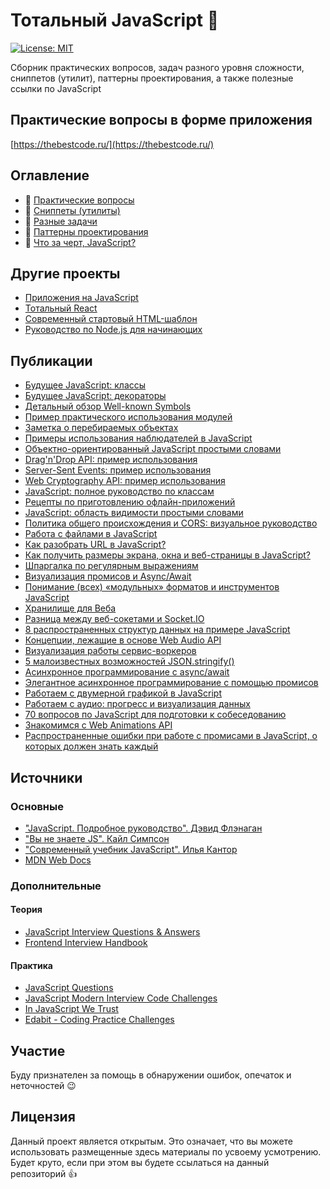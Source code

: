 # Тотальный JavaScript :metal:

[![License: MIT](https://img.shields.io/badge/License-MIT-blue.svg)](https://opensource.org/licenses/MIT)

Сборник практических вопросов, задач разного уровня сложности, сниппетов (утилит), паттерны проектирования, а также полезные ссылки по JavaScript

## Практические вопросы в форме приложения

[https://thebestcode.ru/](https://thebestcode.ru/)

## Оглавление

- :page_with_curl: [Практические вопросы](./assets/questions.md)
- :page_with_curl: [Сниппеты (утилиты)](./assets/snippets.md)
- :page_with_curl: [Разные задачи](./assets/tasks.md)
- :page_with_curl: [Паттерны проектирования](./assets/patterns/README.md)
- :page_with_curl: [Что за черт, JavaScript?](./assets/wtfjs.md)

## Другие проекты

- <a target="_blank" rel="noopener" href="https://github.com/harryheman/JavaScript-Projects">Приложения на JavaScript</a>
- <a target="_blank" rel="noopener" href="https://github.com/harryheman/React-Total">Тотальный React</a>
- <a target="_blank" rel="noopener" href="https://moderntemplate.site/">Современный стартовый HTML-шаблон</a>
- <a target="_blank" rel="noopener" href="https://nodejs-guide.ru">Руководство по Node.js для начинающих</a>

## Публикации

- [Будущее JavaScript: классы](https://habr.com/ru/post/538612/)
- [Будущее JavaScript: декораторы](https://habr.com/ru/post/537106/)
- [Детальный обзор Well-known Symbols](https://habr.com/ru/post/529560/)
- [Пример практического использования модулей](https://habr.com/ru/post/527250/)
- [Заметка о перебираемых объектах](https://habr.com/ru/post/526436/)
- [Примеры использования наблюдателей в JavaScript](https://habr.com/ru/post/525536/)
- [Объектно-ориентированный JavaScript простыми словами](https://habr.com/ru/post/522380/)
- [Drag'n'Drop API: пример использования](https://habr.com/ru/post/521394/)
- [Server-Sent Events: пример использования](https://habr.com/ru/post/519982/)
- [Web Cryptography API: пример использования](https://habr.com/ru/post/519378/)
- [JavaScript: полное руководство по классам](https://habr.com/ru/post/518386/)
- [Рецепты по приготовлению офлайн-приложений](https://habr.com/ru/post/517672/)
- [JavaScript: область видимости простыми словами](https://habr.com/ru/post/517338/)
- [Политика общего происхождения и CORS: визуальное руководство](https://habr.com/ru/post/514684/)
- [Работа с файлами в JavaScript](https://habr.com/ru/post/511742/)
- [Как разобрать URL в JavaScript?](https://habr.com/ru/post/510742/)
- [Как получить размеры экрана, окна и веб-страницы в JavaScript?](https://habr.com/ru/post/509258/)
- [Шпаргалка по регулярным выражениям](https://habr.com/ru/post/506994/)
- [Визуализация промисов и Async/Await](https://habr.com/ru/post/501702/)
- [Понимание (всех) «модульных» форматов и инструментов JavaScript](https://habr.com/ru/post/501198/)
- [Хранилище для Веба](https://habr.com/ru/post/500834/)
- [Разница между веб-сокетами и Socket.IO](https://habr.com/ru/post/498996/)
- [8 распространенных структур данных на примере JavaScript](https://habr.com/ru/post/497476/)
- [Концепции, лежащие в основе Web Audio API](https://habr.com/ru/post/495690/)
- [Визуализация работы сервис-воркеров](https://habr.com/ru/post/491840/)
- [5 малоизвестных возможностей JSON.stringify()](https://habr.com/ru/post/491252/)
- [Асинхронное программирование с async/await](https://habr.com/ru/post/491012/)
- [Элегантное асинхронное программирование с помощью промисов](https://habr.com/ru/post/488762/)
- [Работаем с двумерной графикой в JavaScript](https://habr.com/ru/post/487962/)
- [Работаем с аудио: прогресс и визуализация данных](https://habr.com/ru/post/487574/)
- [70 вопросов по JavaScript для подготовки к собеседованию](https://habr.com/ru/post/486820/)
- [Знакомимся с Web Animations API](https://habr.com/ru/post/486454/)
- [Распространенные ошибки при работе с промисами в JavaScript, о которых должен знать каждый](https://habr.com/ru/post/484466/)

## Источники

### Основные

- <a target="_blank" rel="noopener" href="https://thebestcode.ru/public/books/definitive_guide.pdf">"JavaScript. Подробное руководство". Дэвид Флэнаган</a>
- <a target="_blank" rel="noopener" href="https://github.com/azat-io/you-dont-know-js-ru">"Вы не знаете JS". Кайл Симпсон</a>
- <a target="_blank" rel="noopener" href="https://learn.javascript.ru/">"Современный учебник JavaScript". Илья Кантор</a>
- <a target="_blank" rel="noopener" href="https://developer.mozilla.org/ru/">MDN Web Docs</a>

### Дополнительные

#### Теория

- <a target="_blank" rel="noopener" href="https://github.com/sudheerj/javascript-interview-questions">JavaScript Interview Questions & Answers</a>
- <a target="_blank" rel="noopener" href="https://github.com/yangshun/front-end-interview-handbook/blob/master/contents/en/javascript-questions.md">Frontend Interview Handbook</a>

#### Практика

- <a target="_blank" rel="noopener" href="https://github.com/lydiahallie/javascript-questions">JavaScript Questions</a>
- <a target="_blank" rel="noopener" href="https://github.com/sadanandpai/javascript-code-challenges">JavaScript Modern Interview Code Challenges</a>
- <a target="_blank" rel="noopener" href="https://github.com/yeungon/In-JavaScript-we-trust">In JavaScript We Trust</a>
- <a target="_blank" rel="noopener" href="https://edabit.com/challenges">Edabit - Coding Practice Challenges</a>

## Участие

Буду признателен за помощь в обнаружении ошибок, опечаток и неточностей :wink:

## Лицензия

Данный проект является открытым. Это означает, что вы можете использовать размещенные здесь материалы по усвоему усмотрению. Будет круто, если при этом вы будете ссылаться на данный репозиторий :thumbsup: